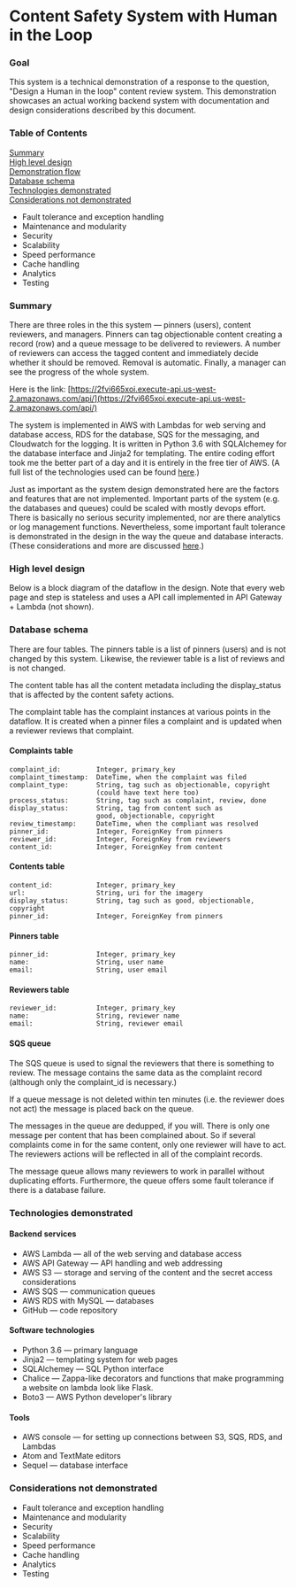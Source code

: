 # Content Safety System with Human in the Loop

### Goal
This system is a technical demonstration of a response to the question, "Design a Human in the loop" content review system. This demonstration showcases an actual working backend system with documentation and design considerations described by this document.

### Table of Contents
[Summary](#summary)  
[High level design](#high_level_design)  
[Demonstration flow](#demonstration_flow)  
[Database schema](#database_schema)  
[Technologies demonstrated](#technologies_demonstrated)  
[Considerations not demonstrated](#considerations_not_demonstrated)
- Fault tolerance and exception handling
- Maintenance and modularity
- Security
- Scalability
- Speed performance
- Cache handling
- Analytics
- Testing

### <a name="summary"></a>Summary
There are three roles in the this system — pinners (users), content reviewers, and managers. Pinners can tag objectionable content creating a record (row) and a queue message to be delivered to reviewers. A number of reviewers can access the tagged content and immediately decide whether it should be removed. Removal is automatic. Finally, a manager can see the progress of the whole system.

Here is the link: [https://2fvi665xoi.execute-api.us-west-2.amazonaws.com/api/](https://2fvi665xoi.execute-api.us-west-2.amazonaws.com/api/)

The system is implemented in AWS with Lambdas for web serving and database access, RDS for the database, SQS for the messaging, and Cloudwatch for the logging. It is written in Python 3.6 with SQLAlchemey for the database interface and Jinja2 for templating. The entire coding effort took me the better part of a day and it is entirely in the free tier of AWS. (A full list of the technologies used can be found [here](#technologies_demonstrated).)

Just as important as the system design demonstrated here are the factors and features that are not implemented. Important parts of the system (e.g. the databases and queues) could be scaled with mostly devops effort. There is basically no serious security implemented, nor are there analytics or log management functions. Nevertheless, some important fault tolerance is demonstrated in the design in the way the queue and database interacts. (These considerations and more are discussed [here](#considerations_not_demonstrated).)

### <a name="high_level_design"></a>High level design
Below is a block diagram of the dataflow in the design. Note that every web page and step is stateless and uses a API call implemented in API Gateway + Lambda (not shown).




### <a name="database_schema"></a>Database schema
There are four tables. The pinners table is a list of pinners (users) and is not changed by this system. Likewise, the reviewer table is a list of reviews and is not changed.

The content table has all the content metadata including the display_status that is affected by the content safety actions.

The complaint table has the complaint instances at various points in the dataflow. It is created when a pinner files a complaint and is updated when a reviewer reviews that complaint.

#### Complaints table
```
complaint_id:         Integer, primary_key
complaint_timestamp:  DateTime, when the complaint was filed
complaint_type:       String, tag such as objectionable, copyright
                      (could have text here too)
process_status:       String, tag such as complaint, review, done
display_status:       String, tag from content such as
                      good, objectionable, copyright
review_timestamp:     DateTime, when the compliant was resolved
pinner_id:            Integer, ForeignKey from pinners
reviewer_id:          Integer, ForeignKey from reviewers
content_id:           Integer, ForeignKey from content
```
#### Contents table
```
content_id:           Integer, primary_key
url:                  String, uri for the imagery
display_status:       String, tag such as good, objectionable, copyright
pinner_id:            Integer, ForeignKey from pinners
```
#### Pinners table
```
pinner_id:            Integer, primary_key
name:                 String, user name
email:                String, user email
```
#### Reviewers table
```
reviewer_id:          Integer, primary_key
name:                 String, reviewer name
email:                String, reviewer email
```

#### SQS queue
The SQS queue is used to signal the reviewers that there is something to review. The message contains the same data as the complaint record (although only the complaint_id is necessary.)

If a queue message is not deleted within ten minutes (i.e. the reviewer does not act) the message is placed back on the queue.

The messages in the queue are dedupped, if you will. There is only one message per content that has been complained about. So if several complaints come in for the same content, only one reviewer will have to act. The reviewers actions will be reflected in all of the complaint records.

The message queue allows many reviewers to work in parallel without duplicating efforts. Furthermore, the queue offers some fault tolerance if there is a database failure.

### <a name="technologies_demonstrated"></a>Technologies demonstrated
#### Backend services
- AWS Lambda — all of the web serving and database access
- AWS API Gateway — API handling and web addressing
- AWS S3 — storage and serving of the content and the secret access considerations
- AWS SQS — communication queues
- AWS RDS with MySQL — databases
- GitHub — code repository

#### Software technologies
- Python 3.6 — primary language
- Jinja2 — templating system for web pages
- SQLAlchemey — SQL Python interface
- Chalice — Zappa-like decorators and functions that make programming a website on lambda look like Flask.
- Boto3 — AWS Python developer's library

#### Tools
- AWS console — for setting up connections between S3, SQS, RDS, and Lambdas
- Atom and TextMate editors
- Sequel — database interface

### <a name="considerations_not_demonstrated"></a>Considerations not demonstrated

- Fault tolerance and exception handling
- Maintenance and modularity
- Security
- Scalability
- Speed performance
- Cache handling
- Analytics
- Testing
